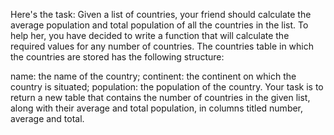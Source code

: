 Here's the task: Given a list of countries, your friend should calculate the average 
population and total population of all the countries in the list. To help her, 
you have decided to write a function that will calculate the required values for any number
of countries. The countries table in which the countries are stored has the following structure:

name: the name of the country;
continent: the continent on which the country is situated;
population: the population of the country.
Your task is to return a new table that contains the number of countries in the given list, 
along with their average and total population, in columns titled number, average and total.
